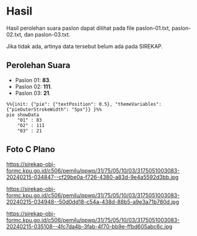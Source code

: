 # Hasil

Hasil perolehan suara paslon dapat dilihat pada file paslon-01.txt, paslon-02.txt, dan paslon-03.txt.

Jika tidak ada, artinya data tersebut belum ada pada SIREKAP.

## Perolehan Suara

 * Paslon 01: **83**.
 * Paslon 02: **111**.
 * Paslon 03: **21**.

```mermaid
%%{init: {"pie": {"textPosition": 0.5}, "themeVariables": {"pieOuterStrokeWidth": "5px"}} }%%
pie showData
    "01" : 83
    "02" : 111
    "03" : 21
```
## Foto C Plano

https://sirekap-obj-formc.kpu.go.id/c506/pemilu/ppwp/31/75/05/10/03/3175051003083-20240215-034847--cf29be0a-f726-4380-a83d-9e4a5592d3bb.jpg

https://sirekap-obj-formc.kpu.go.id/c506/pemilu/ppwp/31/75/05/10/03/3175051003083-20240215-034948--50d0dd18-c54a-438d-88b5-a9e3a71b780d.jpg

https://sirekap-obj-formc.kpu.go.id/c506/pemilu/ppwp/31/75/05/10/03/3175051003083-20240215-035108--4fc7da4b-3fab-4f70-bb9e-ffbd605abc6c.jpg
